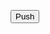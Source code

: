 <script>
$(document).ready(function(){
});
</script>

<button class="btn btn-default target"
id="push">Push</button>
